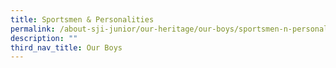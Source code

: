 ```yaml
---
title: Sportsmen & Personalities
permalink: /about-sji-junior/our-heritage/our-boys/sportsmen-n-personalities/
description: ""
third_nav_title: Our Boys
---
```

